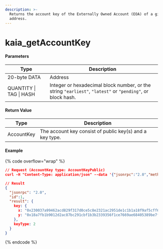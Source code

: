 ```yaml
---
description: >-
  Returns the account key of the Externally Owned Account (EOA) of a given
  address.
---
```


# kaia\_getAccountKey

#### **Parameters**

| Type                    | Description                                                                                                |
| ----------------------- | ---------------------------------------------------------------------------------------------------------- |
| 20-byte DATA            | Address                                                                                                    |
| QUANTITY \| TAG \| HASH | Integer or hexadecimal block number, or the string `"earliest"`, `"latest"` or `"pending"`, or block hash. |

#### **Return Value**

| Type       | Description                                              |
| ---------- | -------------------------------------------------------- |
| AccountKey | The account key consist of public key(s) and a key type. |

#### Example

{% code overflow="wrap" %}
```json
// Request (AccountKey type: AccountKeyPublic)
curl -H "Content-Type: application/json" --data '{"jsonrpc":"2.0","method":"kaia_getAccountKey","params":["0x3111a0577f322e8fb54f78d9982a26ae7ca0f722", "latest"],"id":1}' http://kaia.blockpi.network/v1/rpc/your-api-key

// Result
{
  "jsonrpc": "2.0",
  "id":1,
  "result": {
    key: {
      x: "0x230037a99462acd829f317d0ce5c8e2321ac2951de1c1b1a18f9af5cff66f0d7",
      y: "0x18a7fb1b9012d2ac87bc291cbf1b3b2339356f1ce7669ae68405389be7f8b3b6"
    },
    keyType: 2
  }
}
```
{% endcode %}
